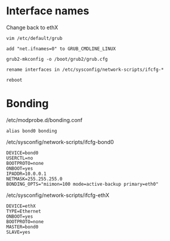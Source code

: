 
# Interface names
Change back to ethX
```
vim /etc/default/grub

add "net.ifnames=0" to GRUB_CMDLINE_LINUX

grub2-mkconfig -o /boot/grub2/grub.cfg

rename interfaces in /etc/sysconfig/network-scripts/ifcfg-*

reboot
```

# Bonding
/etc/modprobe.d/bonding.conf
```
alias bond0 bonding
```
/etc/sysconfig/network-scripts/ifcfg-bond0
```
DEVICE=bond0
USERCTL=no
BOOTPROTO=none
ONBOOT=yes
IPADDR=10.0.0.1
NETMASK=255.255.255.0
BONDING_OPTS="miimon=100 mode=active-backup primary=eth0"
```

/etc/sysconfig/network-scripts/ifcfg-ethX
```
DEVICE=ethX
TYPE=Ethernet
ONBOOT=yes
BOOTPROTO=none
MASTER=bond0
SLAVE=yes
```

